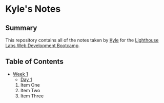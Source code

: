 # Kyle's Notes

## Summary

This repository contains all of the notes taken by [Kyle](https://github.com/kliang1194) for the [Lighthouse Labs Web Development Bootcamp](https://www.lighthouselabs.ca).

## Table of Contents
* [Week 1](/Week_1)
  * [Day 1](/Week_1/Day_1)
  1. Item One
  2. Item Two
  3. Item Three
